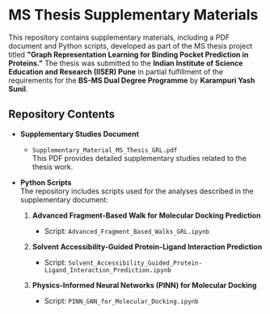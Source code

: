 # MS Thesis Supplementary Materials

This repository contains supplementary materials, including a PDF document and Python scripts, developed as part of the MS thesis project titled **"Graph Representation Learning for Binding Pocket Prediction in Proteins."** 
The thesis was submitted to the **Indian Institute of Science Education and Research (IISER) Pune** in partial fulfillment of the requirements for the **BS-MS Dual Degree Programme** by **Karampuri Yash Sunil**.

## Repository Contents

- **Supplementary Studies Document**  
  - `Supplementary_Material_MS_Thesis_GRL.pdf`  
    This PDF provides detailed supplementary studies related to the thesis work.

- **Python Scripts**  
  The repository includes scripts used for the analyses described in the supplementary document:
  
  1. **Advanced Fragment-Based Walk for Molecular Docking Prediction**  
     - Script: `Advanced_Fragment_Based_Walks_GRL.ipynb`
  
  2. **Solvent Accessibility-Guided Protein-Ligand Interaction Prediction**  
     - Script: `Solvent_Accessibility_Guided_Protein-Ligand_Interaction_Prediction.ipynb`
  
  3. **Physics-Informed Neural Networks (PINN) for Molecular Docking**
     - Script: `PINN_GNN_for_Molecular_Docking.ipynb`
